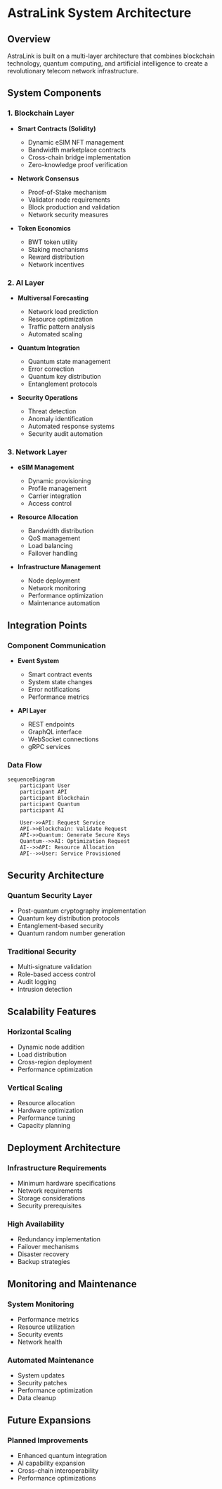 # AstraLink System Architecture

## Overview

AstraLink is built on a multi-layer architecture that combines blockchain technology, quantum computing, and artificial intelligence to create a revolutionary telecom network infrastructure.

## System Components

### 1. Blockchain Layer
- **Smart Contracts (Solidity)**
  - Dynamic eSIM NFT management
  - Bandwidth marketplace contracts
  - Cross-chain bridge implementation
  - Zero-knowledge proof verification

- **Network Consensus**
  - Proof-of-Stake mechanism
  - Validator node requirements
  - Block production and validation
  - Network security measures

- **Token Economics**
  - BWT token utility
  - Staking mechanisms
  - Reward distribution
  - Network incentives

### 2. AI Layer
- **Multiversal Forecasting**
  - Network load prediction
  - Resource optimization
  - Traffic pattern analysis
  - Automated scaling

- **Quantum Integration**
  - Quantum state management
  - Error correction
  - Quantum key distribution
  - Entanglement protocols

- **Security Operations**
  - Threat detection
  - Anomaly identification
  - Automated response systems
  - Security audit automation

### 3. Network Layer
- **eSIM Management**
  - Dynamic provisioning
  - Profile management
  - Carrier integration
  - Access control

- **Resource Allocation**
  - Bandwidth distribution
  - QoS management
  - Load balancing
  - Failover handling

- **Infrastructure Management**
  - Node deployment
  - Network monitoring
  - Performance optimization
  - Maintenance automation

## Integration Points

### Component Communication
- **Event System**
  - Smart contract events
  - System state changes
  - Error notifications
  - Performance metrics

- **API Layer**
  - REST endpoints
  - GraphQL interface
  - WebSocket connections
  - gRPC services

### Data Flow
```mermaid
sequenceDiagram
    participant User
    participant API
    participant Blockchain
    participant Quantum
    participant AI
    
    User->>API: Request Service
    API->>Blockchain: Validate Request
    API->>Quantum: Generate Secure Keys
    Quantum-->>AI: Optimization Request
    AI-->>API: Resource Allocation
    API-->>User: Service Provisioned
```

## Security Architecture

### Quantum Security Layer
- Post-quantum cryptography implementation
- Quantum key distribution protocols
- Entanglement-based security
- Quantum random number generation

### Traditional Security
- Multi-signature validation
- Role-based access control
- Audit logging
- Intrusion detection

## Scalability Features

### Horizontal Scaling
- Dynamic node addition
- Load distribution
- Cross-region deployment
- Performance optimization

### Vertical Scaling
- Resource allocation
- Hardware optimization
- Performance tuning
- Capacity planning

## Deployment Architecture

### Infrastructure Requirements
- Minimum hardware specifications
- Network requirements
- Storage considerations
- Security prerequisites

### High Availability
- Redundancy implementation
- Failover mechanisms
- Disaster recovery
- Backup strategies

## Monitoring and Maintenance

### System Monitoring
- Performance metrics
- Resource utilization
- Security events
- Network health

### Automated Maintenance
- System updates
- Security patches
- Performance optimization
- Data cleanup

## Future Expansions

### Planned Improvements
- Enhanced quantum integration
- AI capability expansion
- Cross-chain interoperability
- Performance optimizations
